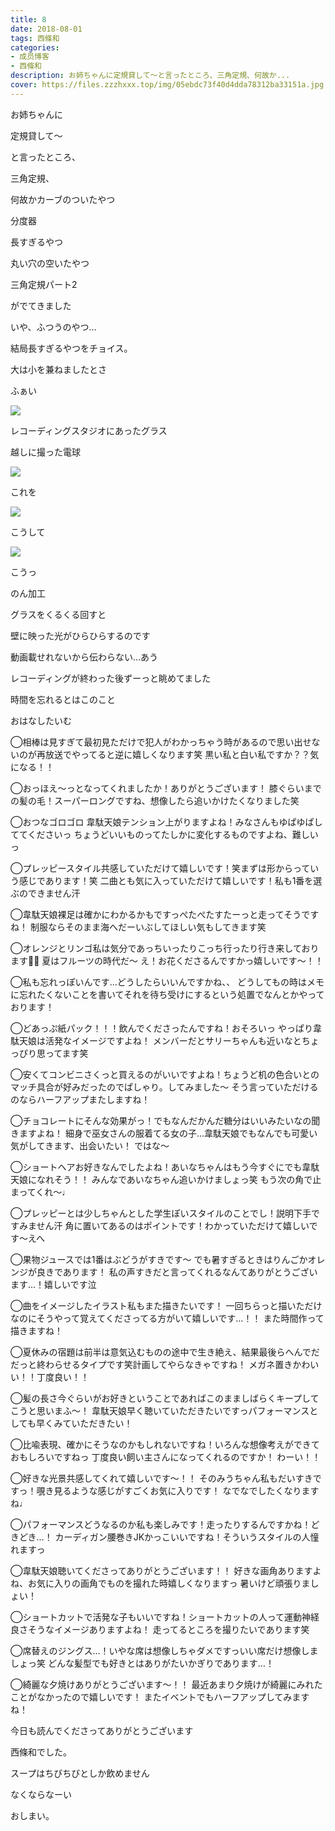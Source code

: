 ```yaml
---
title: 8
date: 2018-08-01
tags: 西條和
categories: 
- 成员博客
- 西條和
description: お姉ちゃんに定規貸して〜と言ったところ、三角定規、何故か...
cover: https://files.zzzhxxx.top/img/05ebdc73f40d4dda78312ba33151a.jpg 
---
```

















お姉ちゃんに













定規貸して〜












と言ったところ、
















三角定規、










何故かカーブのついたやつ












分度器












長すぎるやつ












丸い穴の空いたやつ










三角定規パート2














がでてきました

























いや、ふつうのやつ…



















結局長すぎるやつをチョイス。


















大は小を兼ねましたとさ














ふぁい




![](https://files.zzzhxxx.top/img/05ebdc73f40d4dda78312ba33151a.jpg)











レコーディングスタジオにあったグラス




越しに撮った電球






![](https://files.zzzhxxx.top/img/05ebdc73f40d4dda78312ba33151a-01.jpg)





これを









![](https://files.zzzhxxx.top/img/05ebdc73f40d4dda78312ba33151a-02.jpg)








こうして
















![](https://files.zzzhxxx.top/img/05ebdc73f40d4dda78312ba33151a-03.jpg)







こうっ











のん加工










グラスをくるくる回すと









壁に映った光がひらひらするのです











動画載せれないから伝わらない…あう













レコーディングが終わった後ずーっと眺めてました












時間を忘れるとはこのこと















おはなしたいむ


◯相棒は見すぎて最初見ただけで犯人がわかっちゃう時があるので思い出せないのが再放送でやってると逆に嬉しくなります笑
黒い私と白い私ですか？？気になる！！





◯おっほえ〜っとなってくれましたか！ありがとうございます！
膝ぐらいまでの髪の毛！スーパーロングですね、想像したら追いかけたくなりました笑





◯おつなゴロゴロ
韋駄天娘テンション上がりますよね！みなさんもゆぱゆぱしててくださいっ
ちょうどいいものってたしかに変化するものですよね、難しいっ




◯プレッピースタイル共感していただけて嬉しいです！笑まずは形からっていう感じであります！笑
二曲とも気に入っていただけて嬉しいです！私も1番を選ぶのできません汗





◯韋駄天娘裸足は確かにわかるかもですっぺたぺたすたーっと走ってそうですね！
制服ならそのまま海へだーいぶしてほしい気もしてきます笑




◯オレンジとリンゴ私は気分であっちいったりこっち行ったり行き来しております🍊🍎
夏はフルーツの時代だ〜
え！お花くださるんですかっ嬉しいです〜！！





◯私も忘れっぽいんです…どうしたらいいんですかね、、
どうしてもの時はメモに忘れたくないことを書いてそれを待ち受けにするという処置でなんとかやっております！






◯どあっぷ紙パック！！！飲んでくださったんですね！おそろいっ
やっぱり韋駄天娘は活発なイメージですよね！
メンバーだとサリーちゃんも近いなとちょっぴり思ってます笑






◯安くてコンビニさくっと買えるのがいいですよね！ちょうど机の色合いとのマッチ具合が好みだったのでぱしゃり。してみました〜
そう言っていただけるのならハーフアップまたしますね！






◯チョコレートにそんな効果がっ！でもなんだかんだ糖分はいいみたいなの聞きますよね！
細身で巫女さんの服着てる女の子…韋駄天娘でもなんでも可愛い気がしてきます、出会いたい！
ではな〜






◯ショートヘアお好きなんでしたよね！あいなちゃんはもう今すぐにでも韋駄天娘になれそう！！
みんなであいなちゃん追いかけましょっ笑
もう次の角で止まってくれ〜♩





◯プレッピーとは少しちゃんとした学生ぽいスタイルのことでし！説明下手ですみません汗
角に置いてあるのはポイントです！わかっていただけて嬉しいです〜えへ




◯果物ジュースでは1番はぶどうがすきです〜
でも暑すぎるときはりんごかオレンジが良きであります！
私の声すきだと言ってくれるなんてありがとうございます…！嬉しいです泣






◯曲をイメージしたイラスト私もまた描きたいです！
一回ちらっと描いただけなのにそうやって覚えてくださってる方がいて嬉しいです…！！
また時間作って描きますね！




◯夏休みの宿題は前半は意気込むものの途中で生き絶え、結果最後らへんでだだっと終わらせるタイプです笑計画してやらなきゃですね！
メガネ置きかわいい！！丁度良い！！





◯髪の長さ今ぐらいがお好きということであればこのまましばらくキープしてこうと思いまふ〜！
韋駄天娘早く聴いていただきたいですっパフォーマンスとしても早くみていただきたい！






◯比喩表現、確かにそうなのかもしれないですね！いろんな想像考えができておもしろいですねっ
丁度良い飼い主さんになってくれるのですか！
わーい！！





◯好きな光景共感してくれて嬉しいです〜！！
そのみうちゃん私もだいすきですっ！覗き見るような感じがすごくお気に入りです！
なでなでしたくなりますね♩





◯パフォーマンスどうなるのか私も楽しみです！走ったりするんですかね！どきどき…！
カーディガン腰巻きJKかっこいいですね！そういうスタイルの人憧れますっ





◯韋駄天娘聴いてくださってありがとうございます！！
好きな画角ありますよね、お気に入りの画角でものを撮れた時嬉しくなりますっ
暑いけど頑張りましょい！







◯ショートカットで活発な子もいいですね！ショートカットの人って運動神経良さそうなイメージありますよね！
走ってるところを撮りたいであります笑




◯席替えのジングス…！いやな席は想像しちゃダメですっいい席だけ想像しましょっ笑
どんな髪型でも好きとはありがたいかぎりであります…！





◯綺麗な夕焼けありがとうございます〜！！
最近あまり夕焼けが綺麗にみれたことがなかったので嬉しいです！
またイベントでもハーフアップしてみますね！












今日も読んでくださってありがとうございます












西條和でした。








スープはちびちびとしか飲めません










なくならなーい












おしまい。


